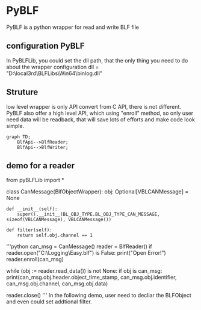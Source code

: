 # PyBLF
PyBLF is a python wrapper for read and write BLF file

## configuration PyBLF
In PyBLFLib, you could set the dll path, that the only thing you need to do about the wrapper configuration 
dll = "D:\\local3rd\\BLFLibs\\Win64\\binlog.dll"

## Struture
low level wrapper is only API convert from C API, there is not different.
PyBLF also offer a high level API, which using "enroll" method, so only user need data will be readback, that will save lots of efforts and make code look simple.

```mermaid
graph TD;
    BlfApi-->BlfReader;
    BlfApi-->BlfWriter;
```

## demo for a reader


from pyBLFLib import *


class CanMessage(BlfObjectWrapper):
    obj: Optional[VBLCANMessage] = None

    def __init__(self):
        super().__init__(BL_OBJ_TYPE.BL_OBJ_TYPE_CAN_MESSAGE, sizeof(VBLCANMessage), VBLCANMessage())

    def filter(self):
        return self.obj.channel == 1

'''python
can_msg = CanMessage()
reader = BlfReader()
if reader.open("C:\\Logging\\Easy.blf") is False:
    print("Open Error!")
reader.enroll(can_msg)


while (obj := reader.read_data()) is not None:
    if obj is can_msg:
        print(can_msg.obj.header.object_time_stamp, can_msg.obj.identifier, can_msg.obj.channel, can_msg.obj.data)

reader.close()
'''
In the following demo, user need to decliar the BLFObject and even could set addtional filter.
